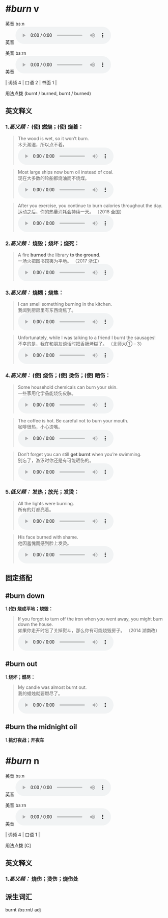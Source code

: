 # ***\#burn*** v
英音 bɜːn  
英音
<audio src="./media/burn-B.aac" controls="controls"></audio>

美音 bɜːrn  
美音
<audio src="./media/burn.aac" controls="controls"></audio>



| 词频 4 | 口语 2 | 书面 1 |  

用法点拨  (burnt / burned, burnt / burned)

英文释义
---
### 1.*高义频：* **(使) 燃烧；(使) 烧着：**  

 > The wood is wet, so it won’t burn.  
 > 木头潮湿，所以点不着。    
<audio src="./media/1-burn.aac" controls="controls"></audio>

 > Most large ships now burn oil instead of coal.  
 > 现在大多数的轮船都烧油而不烧煤。    
<audio src="./media/2-burn.aac" controls="controls"></audio>

 > After you exercise, you continue to burn calories throughout the day.  
 > 运动之后，你的热量消耗会持续一天。  （2018 全国）  
<audio src="./media/Burn-101_AAC.aac" controls="controls"></audio>

### 2.*高义频：* **烧毁；烧坏；烧死：**  

 > A fire **burned** the library **to the ground**.  
 > 一场火把图书馆夷为平地。  （2017 浙江）  
<audio src="./media/Burn-102_AAC.aac" controls="controls"></audio>

### 3.*高义频：* **烧糊；烧焦：**  

 > I can smell something burning in the kitchen.   
 > 我闻到厨房里有东西烧焦了。    
<audio src="./media/4-burn.aac" controls="controls"></audio>

 > Unfortunately, while I was talking to a friend I burnt the sausages!  
 > 不幸的是，我在和朋友谈话时把香肠烤糊了。  （北师大① – 3）  
<audio src="./media/5-burn.aac" controls="controls"></audio>

### 4.*高义频：* **(使) 烧伤；(使) 烫伤；(使) 晒伤：**  

 > Some household chemicals can burn your skin.  
 > 一些家用化学品能烧伤皮肤。    
<audio src="./media/Burn-103_AAC.aac" controls="controls"></audio>

 > The coffee is hot. Be careful not to burn your mouth.  
 > 咖啡很热，小心烫嘴。    
<audio src="./media/7-burn.aac" controls="controls"></audio>

 > Don’t forget you can still **get burnt** when you’re swimming.  
 > 别忘了，游泳时你还是有可能晒伤的。    
<audio src="./media/8-burn.aac" controls="controls"></audio>

### 5.*低义频：* **发热；放光；发烫：**  

 > All the lights were burning.  
 > 所有的灯都亮着。    
<audio src="./media/9-burn.aac" controls="controls"></audio>

 > His face burned with shame.  
 > 他因羞愧而感到脸上发烫。    
<audio src="./media/His face burned with shame_AAC.aac" controls="controls"></audio>


固定搭配
---
## \#burn down
1.**(使) 烧成平地；烧毁：**  

 > If you forgot to turn off the iron when you went away, you might burn down the house.  
 > 如果你走开时忘了关掉熨斗，那么你有可能烧毁房子。  （2014 湖南改）  
<audio src="./media/burn-If you forgot to turn off the iron.aac" controls="controls"></audio>

## \#burn out
1.**烧坏；燃尽：**  

 > My candle was almost burnt out.  
 > 我的蜡烛就要燃尽了。    
<audio src="./media/My candle was almost burnt out_AAC.aac" controls="controls"></audio>

## \#burn the midnight oil 
1.**挑灯夜战；开夜车**  


# ***\#burn*** n
英音 bɜːn  
英音
<audio src="./media/burn-B.aac" controls="controls"></audio>

美音 bɜːrn  
美音
<audio src="./media/burn.aac" controls="controls"></audio>



| 词频 4 | 口语 1 |  

用法点拨  [C]

英文释义
---
### 1.*高义频：* **烧伤；烫伤；烧伤处**  


派生词汇
---
burnt /bɜːrnt/ adj   

